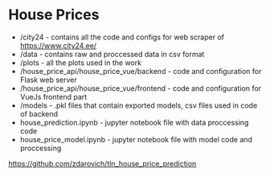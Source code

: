 # House Prices

- /city24 - contains all the code and configs for web scraper of https://www.city24.ee/
- /data - contains raw and proccessed data in csv format
- /plots - all the plots used in the work
- /house_price_api/house_price_vue/backend - code and configuration for Flask web server
- /house_price_api/house_price_vue/frontend - code and configuration for VueJs frontend part
- /models - .pkl files that contain exported models, csv files used in code of backend
- house_prediction.ipynb - jupyter notebook file with data proccessing code
- house_price_model.ipynb - jupyter notebook file with model code and proccessing

https://github.com/zdarovich/tln_house_price_prediction
